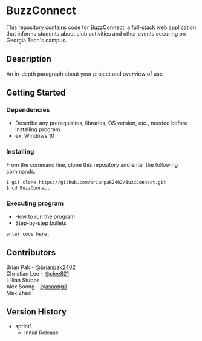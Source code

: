 
# BuzzConnect
This repository contains code for BuzzConnect, a full-stack web application that informs students about 
club activities and other events occuring on Georgia Tech's campus.

## Description

An in-depth paragraph about your project and overview of use.

## Getting Started

### Dependencies

* Describe any prerequisites, libraries, OS version, etc., needed before installing program.
* ex. Windows 10

### Installing
From the command line, clone this repository and enter the following commands.
```bash
$ git clone https://github.com/brianpak2402/BuzzConnect.git
$ cd BuzzConnect
```

### Executing program

* How to run the program
* Step-by-step bullets
```
enter code here.
```


## Contributors 
Brian Pak - [@brianpak2402](https://github.com/brianpak2402) <br/>
Christian Lee - [@clee821](https://github.gatech.edu/clee821) <br/>
Lillian Stubbs <br/>
Alex Soong - [@asoong3](https://github.gatech.edu/asoong3) <br/>
Max Zhao <br/>

## Version History

* sprint1
    * Initial Release
